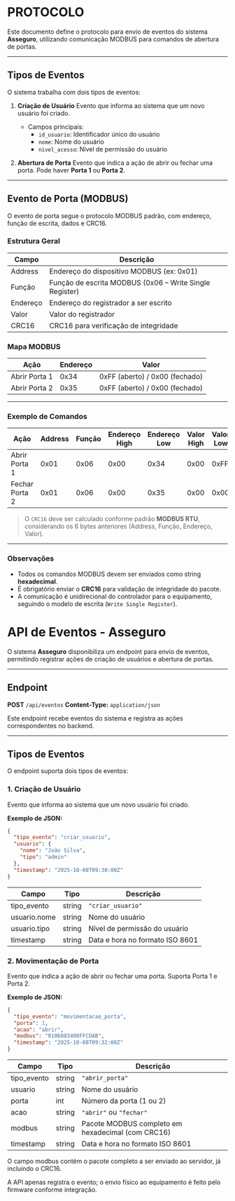 # PROTOCOLO

Este documento define o protocolo para envio de eventos do sistema **Asseguro**, utilizando comunicação MODBUS para comandos de abertura de portas.

---

## Tipos de Eventos

O sistema trabalha com dois tipos de eventos:

1. **Criação de Usuário**
   Evento que informa ao sistema que um novo usuário foi criado.
   - Campos principais:
     - `id_usuario`: Identificador único do usuário
     - `nome`: Nome do usuário
     - `nivel_acesso`: Nível de permissão do usuário

2. **Abertura de Porta**
   Evento que indica a ação de abrir ou fechar uma porta.
   Pode haver **Porta 1** ou **Porta 2**.

---

## Evento de Porta (MODBUS)

O evento de porta segue o protocolo MODBUS padrão, com endereço, função de escrita, dados e CRC16.

### Estrutura Geral

| Campo          | Descrição                                               |
|----------------|---------------------------------------------------------|
| Address        | Endereço do dispositivo MODBUS (ex: 0x01)               |
| Função         | Função de escrita MODBUS (0x06 – Write Single Register) |
| Endereço       | Endereço do registrador a ser escrito                   |
| Valor          | Valor do registrador                                    |
| CRC16          | CRC16 para verificação de integridade                   |

### Mapa MODBUS

| Ação             | Endereço | Valor                          |
|------------------|----------|--------------------------------|
| Abrir Porta 1    | 0x34     | 0xFF (aberto) / 0x00 (fechado) |
| Abrir Porta 2    | 0x35     | 0xFF (aberto) / 0x00 (fechado) |

---

### Exemplo de Comandos

| Ação           | Address | Função | Endereço High | Endereço Low | Valor High | Valor Low | CRC Low | CRC High |
|----------------|---------|--------|---------------|--------------|------------|-----------|---------|----------|
| Abrir Porta 1  | 0x01    | 0x06   | 0x00          | 0x34         | 0x00       | 0xFF      | CRC_L   | CRC_H    |
| Fechar Porta 2 | 0x01    | 0x06   | 0x00          | 0x35         | 0x00       | 0x00      | CRC_L   | CRC_H    |


> O `CRC16` deve ser calculado conforme padrão **MODBUS RTU**, considerando os 6 bytes anteriores (Address, Função, Endereço, Valor).

---

### Observações

- Todos os comandos MODBUS devem ser enviados como string **hexadecimal**.
- É obrigatório enviar o **CRC16** para validação de integridade do pacote.
- A comunicação é unidirecional do controlador para o equipamento, seguindo o modelo de escrita (`Write Single Register`).

# API de Eventos - Asseguro

O sistema **Asseguro** disponibiliza um endpoint para envio de eventos, permitindo registrar ações de criação de usuários e abertura de portas.

---

## Endpoint

**POST** `/api/eventos`
**Content-Type:** `application/json`

Este endpoint recebe eventos do sistema e registra as ações correspondentes no backend.

---

## Tipos de Eventos

O endpoint suporta dois tipos de eventos:

### 1. Criação de Usuário

Evento que informa ao sistema que um novo usuário foi criado.

**Exemplo de JSON:**

```json
{
  "tipo_evento": "criar_usuario",
  "usuario": {
    "nome": "João Silva",
    "tipo": "admin"
  },
  "timestamp": "2025-10-08T09:30:00Z"
}
```


| Campo                | Tipo   | Descrição                       |
| -------------------- | ------ | ------------------------------- |
| tipo_evento          | string | `"criar_usuario"`               |
| usuario.nome         | string | Nome do usuário                 |
| usuario.tipo 	       | string | Nível de permissão do usuário   |
| timestamp            | string | Data e hora no formato ISO 8601 |

### 2. Movimentação de Porta

Evento que indica a ação de abrir ou fechar uma porta. Suporta Porta 1 e Porta 2.

**Exemplo de JSON:**
```json
{
  "tipo_evento": "movimentacao_porta",
  "porta": 1,
  "acao": "abrir",
  "modbus": "0106003400FFCDAB",
  "timestamp": "2025-10-08T09:32:00Z"
}
```

| Campo       | Tipo   | Descrição                                         |
| ----------- | ------ | ------------------------------------------------- |
| tipo_evento | string | `"abrir_porta"`                                   |
| usuario     | string | Nome do usuário                                   |
| porta       | int    | Número da porta (1 ou 2)                          |
| acao        | string | `"abrir"` ou `"fechar"`                           |
| modbus      | string | Pacote MODBUS completo em hexadecimal (com CRC16) |
| timestamp   | string | Data e hora no formato ISO 8601                   |

O campo modbus contém o pacote completo a ser enviado ao servidor, já incluindo o CRC16.

A API apenas registra o evento; o envio físico ao equipamento é feito pelo firmware conforme integração.

